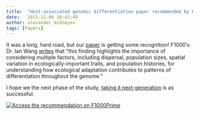 ```yaml
---
title:  "Host-associated genomic differentiation paper recommended by F1000"
date:   2013-11-06 10:42:49
author: alexander_mikheyev
tags: [Papers]
---
```


It was a long, hard road, but our [paper][1] is getting some recognition! F1000&#8242;s Dr. Ian Wang [writes][2] that &#8220;this finding highlights the importance of considering multiple factors, including dispersal, population sizes, spatial variation in ecologically-important traits, and population histories, for understanding how ecological adaptation contributes to patterns of differentiation throughout the genome.&#8221;

I hope we the next phase of the study, [taking it next-generation][3] is as successful.

<a href="http://f1000.com/prime/718063447?bd=1&ui=30390" target="_blank"><img id="bg" alt="Access the recommendation on F1000Prime" src="http://cdn.f1000.com.s3.amazonaws.com/images/badges/badgef1000.gif" class="grouped_elements" rel="tc-fancybox-group1026" /></a>

 [1]: http://ecoevo.unit.oist.jp/lab/?attachment_id=1027
 [2]: http://f1000.com/prime/718063447
 [3]: https://github.com/mikheyev/euphies
 
 
